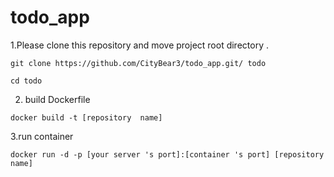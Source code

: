 # todo_app

1.Please clone this repository and move project root directory .
```
git clone https://github.com/CityBear3/todo_app.git/ todo

cd todo
```

2. build Dockerfile
```
docker build -t [repository  name]
```
3.run container 
```
docker run -d -p [your server 's port]:[container 's port] [repository name]
```
